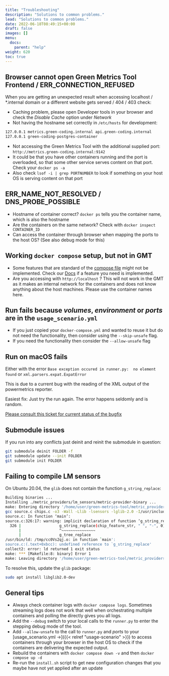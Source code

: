 ```yaml
---
title: "Troubleshooting"
description: "Solutions to common problems."
lead: "Solutions to common problems."
date: 2022-06-18T08:49:15+00:00
draft: false
images: []
menu: 
  docs:
    parent: "help"
weight: 620
toc: true
---
```


## Browser cannot open Green Metrics Tool Frontend / ERR_CONNECTION_REFUSED

When you are getting an unexpected result when accessing localhost / \*.internal domain or a different website gets served / 404 / 403 check:

- Caching problem, please open Developer tools in your browser and check the *Disable Cache* option under *Network*
- Not having the hostname set correctly in `/etc/hosts` for development:

```txt
127.0.0.1 metrics.green-coding.internal api.green-coding.internal
127.0.0.1 green-coding-postgres-container

```

- Not accessing the Green Metrics Tool with the additional supplied port: `http://metrics.green-coding.internal:9142`
- It could be that you have other containers running and the port is overloaded, so that some
other service serves content on that port. Check your `docker ps -a`
- Also check `lsof -i | grep PORTNUMBER` to look if something on your host OS is serving content on that port

## ERR_NAME_NOT_RESOLVED / DNS_PROBE_POSSIBLE

- Hostname of container correct? `docker ps` tells you the container name, which is also the hostname
- Are the containers on the same network? Check with `docker inspect CONTAINER_ID`
- Can access the container through browser when mapping the ports to the host OS? (See also debug mode for this)

## Working `docker compose` setup, but not in GMT
- Some features that are standard of the [compose file](https://docs.docker.com/compose/compose-file/compose-file-v2/) might not be implemented. Check our [Docs](https://docs.green-coding.berlin) if a feature you need is implemented.
- Are you accessing with `http://localhost` ? This will not work in the GMT as it makes an internal network for the containers and does not know anything about the host machines. Please use the container names here.

## Run fails because *volumes*, *environment* or *ports* are in the `usage_scenario.yml`

- If you just copied your `docker-compose.yml` and wanted to reuse it but do not need the functionality, then consider using the `--skip-unsafe` flag.
- If you need the functionality then consider the `--allow-unsafe` flag

## Run on macOS fails

Either with the error `Base exception occured in runner.py:  no element found` or `xml.parsers.expat.ExpatError`

This is due to a current bug with the reading of the XML output of the powermetrics reporter.

Easiest fix: Just try the run again. The error happens seldomly and is random. 

[Please consult this ticket for current status of the bugfix](https://github.com/green-coding-berlin/green-metrics-tool/issues/286)

## Submodule issues

If you run into any conflicts just deinit and reinit the submodule in question:

```bash
git submodule deinit FOLDER -f
git submodule update --init FOLDER
git submodule init FOLDER
```

## Failing to compile LM sensors

On Ubuntu 20.04, the `glib` does not contain the function `g_string_replace`:

```bash
Building binaries ...
Installing ./metric_providers/lm_sensors/metric-provider-binary ...
make: Entering directory '/home/user/green-metrics-tool/metric_providers/lm_sensors'
gcc source.c chips.c -o3 -Wall -Llib -lsensors -lglib-2.0 -I/usr/include/glib-2.0 -I/usr/lib/x86_64-linux-gnu/glib-2.0/include -o metric-provider-binary
source.c: In function ‘main’:
source.c:326:17: warning: implicit declaration of function ‘g_string_replace’; did you mean ‘g_tree_replace’? [-Wimplicit-function-declaration]
  326 |                 g_string_replace(chip_feature_str, " ", "-", 0);
      |                 ^~~~~~~~~~~~~~~~
      |                 g_tree_replace
/usr/bin/ld: /tmp/cc0Vs2qj.o: in function `main':
source.c:(.text+0xbcc): undefined reference to `g_string_replace'
collect2: error: ld returned 1 exit status
make: *** [Makefile:8: binary] Error 1
make: Leaving directory '/home/user/green-metrics-tool/metric_providers/lm_sensors'
```

To resolve this, update the `glib` package:

```bash
sudo apt install libglib2.0-dev
```

## General tips

- Always check container logs with `docker compose logs`. Sometimes streaming logs
does not work that well when orchestrating multiple containers and polling the directly gives you all logs.
- Add the `--debug` switch to your local calls to the `runner.py` to enter the stepping debug mode of the tool.
- Add `--allow-unsafe` to the call to `runner.py` and *ports* to your [usage_scenario.yml →]({{< relref "usage-scenario" >}}) to access containers through your browser in the host OS to check if the containers are delivering the expected output.
- Rebuild the containers with `docker compose down -v` and then `docker compose up -d`
- Re-run the `install.sh` script to get new configuration changes that you maybe have not yet applied after an update
